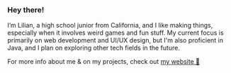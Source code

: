 ### Hey there!

I’m Lilian, a high school junior from California, and I like making things, especially when it involves weird games and fun stuff. My current focus is primarily on web development and UI/UX design, but I'm also proficient in Java, and  I plan on exploring other tech fields in the future.

For more info about me & on my projects, check out [my website 🥬](https://lilianzlettuce.github.io/)
